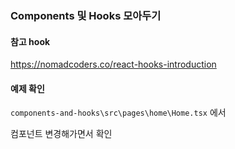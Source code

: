 ### Components 및 Hooks 모아두기

#### 참고 hook
https://nomadcoders.co/react-hooks-introduction

#### 예제 확인
```components-and-hooks\src\pages\home\Home.tsx``` 에서

컴포넌트 변경해가면서 확인
